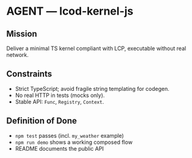 # AGENT — lcod-kernel-js

## Mission
Deliver a minimal TS kernel compliant with LCP, executable without real network.

## Constraints
- Strict TypeScript; avoid fragile string templating for codegen.
- No real HTTP in tests (mocks only).
- Stable API: `Func`, `Registry`, `Context`.

## Definition of Done
- `npm test` passes (incl. `my_weather` example)
- `npm run demo` shows a working composed flow
- README documents the public API
